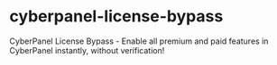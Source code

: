 # cyberpanel-license-bypass
CyberPanel License Bypass - Enable all premium and paid features in CyberPanel instantly, without verification!
